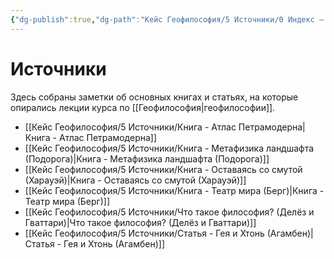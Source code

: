 ```yaml
---
{"dg-publish":true,"dg-path":"Кейс Геофилософия/5 Источники/0 Индекс – Источники","permalink":"/kejs-geofilosofiya/5-istochniki/0-indeks-istochniki/","pinned":true}
---
```



# Источники

Здесь собраны заметки об основных книгах и статьях, на которые опирались лекции курса по [[Геофилософия\|геофилософии]].

- [[Кейс Геофилософия/5 Источники/Книга - Атлас Петрамодерна\|Книга - Атлас Петрамодерна]]
- [[Кейс Геофилософия/5 Источники/Книга - Метафизика ландшафта (Подорога)\|Книга - Метафизика ландшафта (Подорога)]]
- [[Кейс Геофилософия/5 Источники/Книга - Оставаясь со смутой (Харауэй)\|Книга - Оставаясь со смутой (Харауэй)]]
- [[Кейс Геофилософия/5 Источники/Книга - Театр мира (Берг)\|Книга - Театр мира (Берг)]]
- [[Кейс Геофилософия/5 Источники/Что такое философия? (Делёз и Гваттари)\|Что такое философия? (Делёз и Гваттари)]]
- [[Кейс Геофилософия/5 Источники/Статья - Гея и Хтонь (Агамбен)\|Статья - Гея и Хтонь (Агамбен)]]